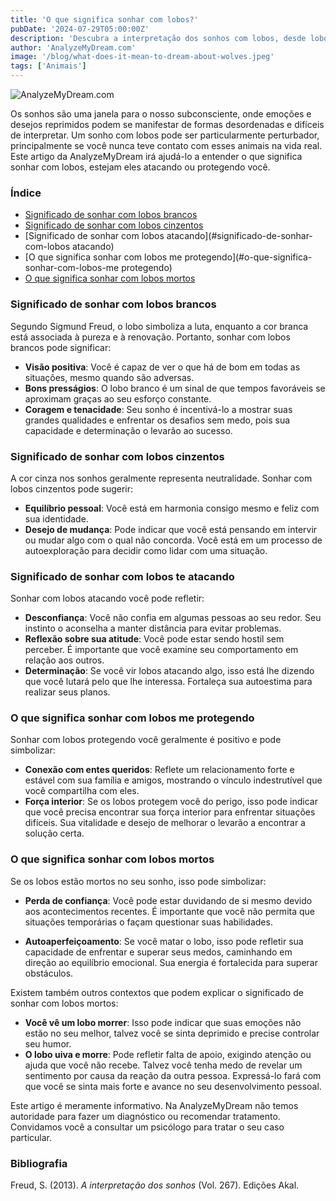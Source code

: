 ```yaml
---
title: 'O que significa sonhar com lobos?'
pubDate: '2024-07-29T05:00:00Z'
description: 'Descubra a interpretação dos sonhos com lobos, desde lobos brancos até lobos que atacam ou protegem. Aprenda o que esses sonhos simbolizam e como eles podem refletir seu estado emocional.'
author: 'AnalyzeMyDream.com'
image: '/blog/what-does-it-mean-to-dream-about-wolves.jpeg'
tags: ['Animais']
---
```


![AnalyzeMyDream.com](/blog/what-does-it-mean-to-dream-about-wolves.jpeg)

Os sonhos são uma janela para o nosso subconsciente, onde emoções e desejos reprimidos podem se manifestar de formas desordenadas e difíceis de interpretar. Um sonho com lobos pode ser particularmente perturbador, principalmente se você nunca teve contato com esses animais na vida real. Este artigo da AnalyzeMyDream irá ajudá-lo a entender o que significa sonhar com lobos, estejam eles atacando ou protegendo você.

### Índice

- [Significado de sonhar com lobos brancos](#significado-de-sonhar-com-lobos-brancos)
- [Significado de sonhar com lobos cinzentos](#significado-de-sonhar-com-lobos-cinzentos)
- [Significado de sonhar com lobos atacando](#significado-de-sonhar-com-lobos atacando)
- [O que significa sonhar com lobos me protegendo](#o-que-significa-sonhar-com-lobos-me protegendo)
- [O que significa sonhar com lobos mortos](#o-que-significa-sonhar-com-lobos-mortos)

### Significado de sonhar com lobos brancos

Segundo Sigmund Freud, o lobo simboliza a luta, enquanto a cor branca está associada à pureza e à renovação. Portanto, sonhar com lobos brancos pode significar:

- **Visão positiva**: Você é capaz de ver o que há de bom em todas as situações, mesmo quando são adversas.
- **Bons presságios**: O lobo branco é um sinal de que tempos favoráveis ​​se aproximam graças ao seu esforço constante.
- **Coragem e tenacidade**: Seu sonho é incentivá-lo a mostrar suas grandes qualidades e enfrentar os desafios sem medo, pois sua capacidade e determinação o levarão ao sucesso.

### Significado de sonhar com lobos cinzentos

A cor cinza nos sonhos geralmente representa neutralidade. Sonhar com lobos cinzentos pode sugerir:

- **Equilíbrio pessoal**: Você está em harmonia consigo mesmo e feliz com sua identidade.
- **Desejo de mudança**: Pode indicar que você está pensando em intervir ou mudar algo com o qual não concorda. Você está em um processo de autoexploração para decidir como lidar com uma situação.

### Significado de sonhar com lobos te atacando

Sonhar com lobos atacando você pode refletir:

- **Desconfiança**: Você não confia em algumas pessoas ao seu redor. Seu instinto o aconselha a manter distância para evitar problemas.
- **Reflexão sobre sua atitude**: Você pode estar sendo hostil sem perceber. É importante que você examine seu comportamento em relação aos outros.
- **Determinação**: Se você vir lobos atacando algo, isso está lhe dizendo que você lutará pelo que lhe interessa. Fortaleça sua autoestima para realizar seus planos.

### O que significa sonhar com lobos me protegendo

Sonhar com lobos protegendo você geralmente é positivo e pode simbolizar:

- **Conexão com entes queridos**: Reflete um relacionamento forte e estável com sua família e amigos, mostrando o vínculo indestrutível que você compartilha com eles.
- **Força interior**: Se os lobos protegem você do perigo, isso pode indicar que você precisa encontrar sua força interior para enfrentar situações difíceis. Sua vitalidade e desejo de melhorar o levarão a encontrar a solução certa.

### O que significa sonhar com lobos mortos

Se os lobos estão mortos no seu sonho, isso pode simbolizar:

- **Perda de confiança**: Você pode estar duvidando de si mesmo devido aos acontecimentos recentes. É importante que você não permita que situações temporárias o façam questionar suas habilidades. 

- **Autoaperfeiçoamento**: Se você matar o lobo, isso pode refletir sua capacidade de enfrentar e superar seus medos, caminhando em direção ao equilíbrio emocional. Sua energia é fortalecida para superar obstáculos. 

Existem também outros contextos que podem explicar o significado de sonhar com lobos mortos:

- **Você vê um lobo morrer**: Isso pode indicar que suas emoções não estão no seu melhor, talvez você se sinta deprimido e precise controlar seu humor. 
- **O lobo uiva e morre**: Pode refletir falta de apoio, exigindo atenção ou ajuda que você não recebe. Talvez você tenha medo de revelar um sentimento por causa da reação da outra pessoa. Expressá-lo fará com que você se sinta mais forte e avance no seu desenvolvimento pessoal.

Este artigo é meramente informativo. Na AnalyzeMyDream não temos autoridade para fazer um diagnóstico ou recomendar tratamento. Convidamos você a consultar um psicólogo para tratar o seu caso particular.

### Bibliografia

Freud, S. (2013). *A interpretação dos sonhos* (Vol. 267). Edições Akal.